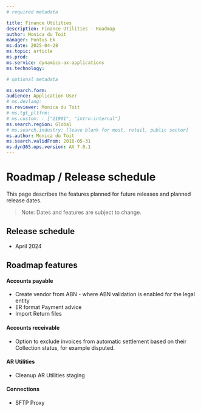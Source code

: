 ```yaml
---
# required metadata

title: Finance Utilities
description: Finance Utilities - Roadmap
author: Monica du Toit
manager: Pontus Ek
ms.date: 2025-04-28
ms.topic: article
ms.prod: 
ms.service: dynamics-ax-applications
ms.technology: 

# optional metadata

ms.search.form:  
audience: Application User
# ms.devlang: 
ms.reviewer: Monica du Toit
# ms.tgt_pltfrm: 
# ms.custom: : ["21901", "intro-internal"]
ms.search.region: Global
# ms.search.industry: [leave blank for most, retail, public sector]
ms.author: Monica du Toit
ms.search.validFrom: 2016-05-31
ms.dyn365.ops.version: AX 7.0.1
---
```


# 	Roadmap / Release schedule

This page describes the features planned for future releases and planned release dates.

> Note: Dates and features are subject to change.


## Release schedule

- April 2024


## Roadmap features

#### Accounts payable 
- Create vendor from ABN - where ABN validation is enabled for the legal entity
- ER format Payment advice
- Import Return files

#### Accounts receivable
- Option to exclude invoices from automatic settlement based on their Collection status, for example disputed.

#### AR Utilities
- Cleanup AR Utilities staging

#### Connections
- SFTP Proxy



